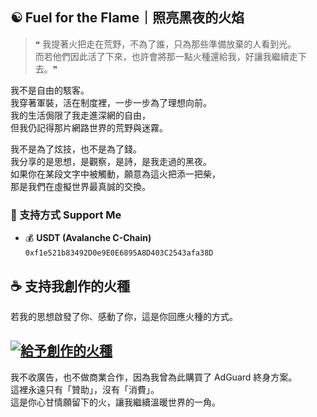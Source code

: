 ## ☯ Fuel for the Flame｜照亮黑夜的火焰

> ❝ 我提著火把走在荒野，不為了誰，只為那些準備放棄的人看到光。  
> 而若他們因此活了下來，也許會將那一點火種還給我，好讓我繼續走下去。❞

我不是自由的駭客。  
我穿著軍裝，活在制度裡，一步一步為了理想向前。  
我的生活侷限了我走進深網的自由，  
但我仍記得那片網路世界的荒野與迷霧。

我不是為了炫技，也不是為了錢。  
我分享的是思想，是觀察，是詩，是我走過的黑夜。  
如果你在某段文字中被觸動，願意為這火把添一把柴，  
那是我們在虛擬世界最真誠的交換。

### 💸 支持方式 Support Me

- 💰 **USDT (Avalanche C-Chain)**  
  `0xf1e521b83492D0e9E0E6895A8D403C2543afa38D`

## ☕ 支持我創作的火種
若我的思想啟發了你、感動了你，這是你回應火種的方式。

[![給予創作的火種](https://img.buymeacoffee.com/button-api/?text=給予創作的火種&emoji=🔥&slug=Waffle_tw&button_colour=FF5F5F&font_colour=ffffff&font_family=Cookie&outline_colour=000000&coffee_colour=ffffff)](https://www.buymeacoffee.com/Waffle_tw)
---

我不收廣告，也不做商業合作，因為我曾為此購買了 AdGuard 終身方案。  
這裡永遠只有「贊助」，沒有「消費」。  
這是你心甘情願留下的火，讓我繼續溫暖世界的一角。